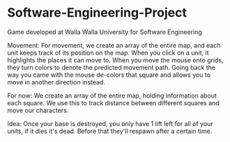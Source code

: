 Software-Engineering-Project
============================

Game developed at Walla Walla University for Software Engineering

Movement:
For movement, we create an array of the entire map, and each unit keeps track of its position on the map.
When you click on a unit, it highlights the places it can move to. When you move the mouse onto grids, they turn colors to denote the predicted movement path. Going back the way you came with the mouse de-colors that square and allows you to move in another direction instead.

For now: 
We create an array of the entire map, holding information about each square. We use this to track distance between different squares and move our characters.

Idea:
Once your base is destroyed, you only have 1 lift left for all of your units, if it dies it's dead. Before that they'll respawn after a certain time.
